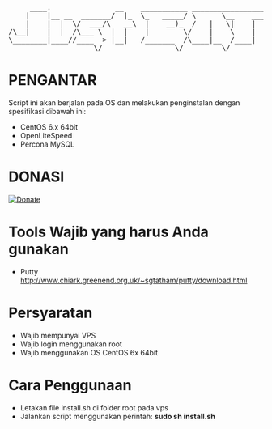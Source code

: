<pre>
     ____.               __    ___________ _______________________________________ 
    |    |__ __  _______/  |_  \_   _____/ \      \__    ___/\_   _____/\______   \
    |    |  |  \/  ___/\   __\  |    __)_  /   |   \|    |    |    __)_  |       _/
/\__|    |  |  /\___ \  |  |    |        \/    |    \    |    |        \ |    |   \
\________|____//____  > |__|   /_______  /\____|__  /____|   /_______  / |____|_  /
                    \/                 \/         \/                 \/         \/ 
</pre>

PENGANTAR
====
Script ini akan berjalan pada OS dan melakukan penginstalan dengan spesifikasi dibawah ini:
- CentOS 6.x 64bit
- OpenLiteSpeed
- Percona MySQL

# DONASI
[![Donate](https://www.paypalobjects.com/en_US/i/btn/btn_donate_LG.gif)](https://goo.gl/Klysm4)

Tools Wajib yang harus Anda gunakan
====
- Putty http://www.chiark.greenend.org.uk/~sgtatham/putty/download.html

Persyaratan
====
- Wajib mempunyai VPS
- Wajib login menggunakan root
- Wajib menggunakan OS CentOS 6x 64bit

Cara Penggunaan
====
- Letakan file install.sh di folder root pada vps
- Jalankan script menggunakan perintah: **sudo sh install.sh**
